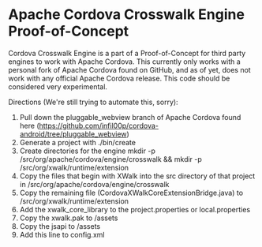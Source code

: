 

Apache Cordova Crosswalk Engine Proof-of-Concept
===

Cordova Crosswalk Engine is a part of a Proof-of-Concept for 
third party engines to work with Apache Cordova.  This currently only works with a
personal fork of Apache Cordova found on GitHub, and as of yet, does not work with any
official Apache Cordova release.  This code should be considered very experimental.


Directions (We're still trying to automate this, sorry):
1. Pull down the pluggable_webview branch of Apache Cordova found here (https://github.com/infil00p/cordova-android/tree/pluggable_webview)
2. Generate a project with ./bin/create
3. Create directories for the engine 
    mkdir -p /src/org/apache/cordova/engine/crosswalk && mkdir -p /src/org/xwalk/runtime/extension
4. Copy the files that begin with XWalk into the src directory of that project in /src/org/apache/cordova/engine/crosswalk
5. Copy the remaining file (CordovaXWalkCoreExtensionBridge.java) to /src/org/xwalk/runtime/extension
6. Add the xwalk_core_library to the project.properties or local.properties
7. Copy the xwalk.pak to /assets
8. Copy the jsapi to /assets
9. Add this line to config.xml
    <preference name="webView" value="org.apache.cordova.engine.crosswalk.XWalkCordovaWebView" />


